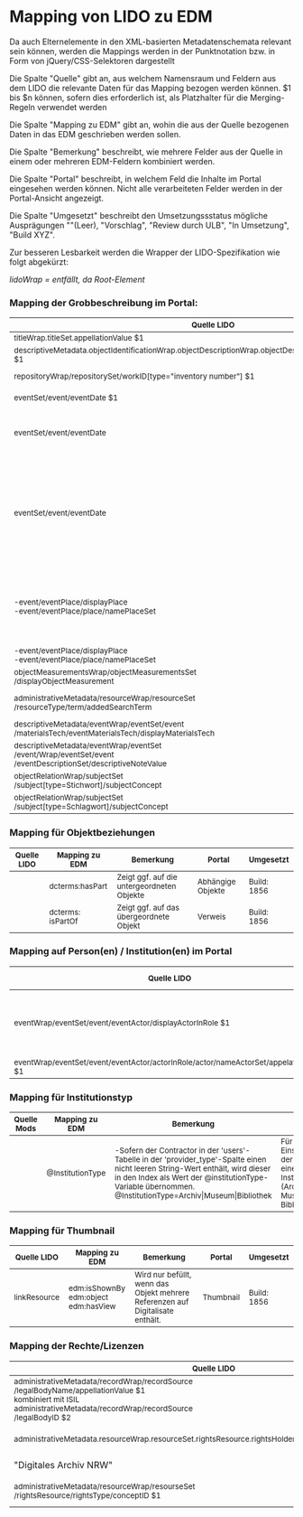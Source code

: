 # Mapping von LIDO zu EDM

Da auch Elternelemente in den XML-basierten Metadatenschemata relevant sein können, werden die Mappings werden in der Punktnotation bzw. in Form von jQuery/CSS-Selektoren dargestellt

Die Spalte "Quelle" gibt an, aus welchem Namensraum und Feldern aus dem LIDO die relevante Daten für das Mapping bezogen werden können.
$1 bis $n können, sofern dies erforderlich ist, als Platzhalter für die Merging-Regeln verwendet werden

Die Spalte "Mapping zu EDM" gibt an, wohin die aus der Quelle bezogenen Daten in das EDM geschrieben werden sollen.

Die Spalte "Bemerkung" beschreibt, wie mehrere Felder aus der Quelle in einem oder mehreren EDM-Feldern kombiniert werden.

Die Spalte "Portal" beschreibt, in welchem Feld die Inhalte im Portal eingesehen werden können. Nicht alle verarbeiteten Felder werden in der Portal-Ansicht angezeigt.

Die Spalte "Umgesetzt" beschreibt den Umsetzungssstatus mögliche Ausprägungen ""(Leer), "Vorschlag", "Review durch ULB", "In Umsetzung", "Build XYZ".

Zur besseren Lesbarkeit werden die Wrapper der LIDO-Spezifikation wie folgt abgekürzt:

*lidoWrap = entfällt, da Root-Element*




### Mapping der Grobbeschreibung im Portal:

<table><thead><tr>
<th><sub>Quelle LIDO</sub></th>
<th><sub>Mapping zu EDM</sub></th>
<th><sub>Bemerkung</sub></th>
<th><sub>Portal</sub></th>
<th><sub>Umgesetzt</sub></th>
</tr></thead><tbody>
<tr>
<td><sub>titleWrap.titleSet.appellationValue $1 </br></sub></td>
<td><sub>dc.title</sub></td>
<td><sub> dc:title = $1  </br></sub></td>
<td><sub>Titel</sub></td>
<td><sub>Build 1856</sub></td>
</tr>
<tr>
<td><sub> descriptiveMetadata.objectIdentificationWrap.objectDescriptionWrap.objectDescriptionSet.descriptiveNoteValue $1 </sub></td>
<td><sub>dc:description</sub></td>
<td><sub> dc:description = $1  <br></sub></td>
<td><sub>Beschreibung</sub></td>
<td><sub><b>Nächstes Build</b></sub></td>
</tr>
<tr>
<td><sub>repositoryWrap/repositorySet/workID[type="inventory number"]  $1<br> </sub></td>
<td><sub>dc.identifier</sub></td>
<td><sub> dc.identifier = $1  <br></sub></td>
<td><sub>Identifier</sub></td>
<td><sub><b>Nächstes Build</b></sub></td>
</tr>
<tr>
<td><sub> eventSet/event/eventDate $1<br> </sub></td>
<td><sub>dc:date</sub></td>
<td><sub> dc:date = $1  <br></sub></td>
<td><sub></sub></td>
<td><sub><b>Nächstes Build</b></sub></td>
</tr>
 <tr>
<td><sub> eventSet/event/eventDate<br> </sub></td>
<td><sub>dcterms:issued</sub></td>
<td><sub>Momentan werden alle Datumsangaben zu dcterms:issued gemappt.</sub></td>
<td><sub>Jahr</sub></td>
<td><sub>Build 1856</sub></td>
</tr>
 <tr>
<td><sub> eventSet/event/eventDate<br> </sub></td>
<td><sub>dcterms:iscreated</sub></td>
<td><sub> 
 Es sollte identifiziert werden welche der Datumsangaben, richtig zu created und issued eingeordnet werden können. <br>Eventl. mithilfe von &lteventType/&gt lösbar. </sub></td>
<td><sub>Jahr</sub></td>
<td><sub>Vorschlag</sub></td>
</tr>
<tr>
<td><sub> -event/eventPlace/displayPlace <br>
-event/eventPlace/place/namePlaceSet </sub></td>
<td><sub> dc:publisher</sub></td>
<td><sub>-Portal liest Ort/Verlag aus dem Publisher-Feld aus<br>Jira-Ticket:1587 <br> dc:publisher->DA-NRW-Portal(Erschienen)</sub></td>
<td><sub>Erschienen</sub></td>
<td><sub>Build: 1856</sub></td>
</tr>
  <tr>
<td><sub> -event/eventPlace/displayPlace<br>
-event/eventPlace/place/namePlaceSet</sub></td>
<td><sub>dcterms:spatial <br> (edm:currentLocation)</sub></td>
<td><sub> </sub></td>
<td><sub> </sub></td>
<td><sub><b>Nächstes Build</b></sub></td>
</tr>
 
 
 <tr>
<td><sub>
objectMeasurementsWrap/objectMeasurementsSet<br>/displayObjectMeasurement</sub></td>
<td><sub>dcterms.extend</sub></td>
<td><sub><br> </sub></td>
<td><sub>Umfang</sub></td>
<td><sub><b>Nächstes Build</b></sub></td>
    </tr>
  <tr>
  <td><sub>
administrativeMetadata/resourceWrap/resourceSet<br>/resourceType/term/addedSearchTerm</sub></td>
<td><sub>dc:type<br>edm:type</sub></td>
<td><sub> </sub></td>
<td><sub>Inhalt wird großgeschrieben: <br>'image'->'IMAGE'</sub></td>
<td><sub><b>Nächstes Build</b></sub></td>
    </tr>
  <tr>
  <td><sub>
descriptiveMetadata/eventWrap/eventSet/event<br>/materialsTech/eventMaterialsTech/displayMaterialsTech</sub></td>
<td><sub>dcterms.medium <br></sub></td>
<td><sub> </sub></td>
<td><sub>Material/Technik ???</sub></td>
<td><sub>Vorschlag</sub></td>
  </tr>
  <tr>
  <td><sub>
descriptiveMetadata/eventWrap/eventSet<br>/event/Wrap/eventSet/event<br>/eventDescriptionSet/descriptiveNoteValue</sub></td>
<td><sub>???<br>dcterms:provenance<br> dc:description</sub></td>
<td><sub> </sub></td>
<td><sub>Herkunft/Provenienz ???</sub></td>
<td><sub>Vorschlag</sub></td>
  </tr>
  <tr>
  <td><sub>
objectRelationWrap/subjectSet<br>/subject[type=Stichwort]/subjectConcept</sub></td>
<td><sub>dc:subject<br>skos:prefLabel</sub></td>
<td><sub> </sub></td>
<td><sub></sub></td>
<td><sub></sub></td>
  </tr>
  <tr>
  <td><sub>
objectRelationWrap/subjectSet<br>/subject[type=Schlagwort]/subjectConcept</sub></td>
<td><sub>??? <br>dc:type</sub></td>
<td><sub> </sub></td>
<td><sub></sub></td>
<td><sub></sub></td>

</tr>


</tbody></table>



### Mapping für Objektbeziehungen
<table><thead><tr>
<th><sub>Quelle LIDO</sub></th>
<th><sub>Mapping zu EDM</sub></th>
<th><sub>Bemerkung</sub></th>
<th><sub>Portal</sub></th>
<th><sub>Umgesetzt</sub></th>
</tr></thead><tbody><tr>
<td><sub>
</sub></td>
<td><sub>dcterms:hasPart
</sub></td>
<td><sub>Zeigt ggf. auf die untergeordneten Objekte</sub></td>
<td><sub>Abhängige Objekte</sub></td>
<td><sub>Build: 1856</sub></td>
</tr>
<tr>
<td><sub>
</sub></td>
<td><sub>dcterms: isPartOf
</sub></td>
<td><sub>Zeigt ggf. auf das übergeordnete Objekt</sub></td>
<td><sub>Verweis</sub></td>
<td><sub>Build: 1856</sub></td>
</tr>
</tbody></table>


### Mapping auf Person(en) / Institution(en) im Portal
<table><thead><tr>
<th><sub>Quelle LIDO</sub></th>
<th><sub>Mapping zu EDM</sub></th>
<th><sub>Bemerkung</sub></th>
<th><sub>Portal</sub></th>
<th><sub>Umgesetzt</sub></th>
</tr></thead><tbody><tr>
<td><sub>
 eventWrap/eventSet/event/eventActor/displayActorInRole $1 <br>
  </sub></td>
<td><sub>dc:creator</sub></td>
<td><sub>dc:creator = $1 <br>
  Anzeige DA NRW Portal: bisher mit Institution kombiniert
  </sub></td>
<td><sub>Person</sub></td>
<td><sub><b>Nächstes Build</b></sub></td>
  </tr>
  <tr>
 <td><sub>
 eventWrap/eventSet/event/eventActor/actorInRole/actor/nameActorSet/appelationValue $1 <br>
  </sub></td>
<td><sub>dc:contributer</sub></td>
<td><sub>dc:contributer = $1 </sub></td>
<td><sub>Person</sub></td>
<td><sub>Vorschlag </sub></td>
</tr>

</tbody></table>



### Mapping für Institutionstyp
<table><thead><tr>
<th><sub>Quelle Mods</sub></th>
<th><sub>Mapping zu EDM</sub></th>
<th><sub>Bemerkung</sub></th>
<th><sub>Portal</sub></th>
<th><sub>Umgesetzt</sub></th>
</tr></thead><tbody><tr>
<td><sub>
</sub></td>
<td><sub>@InstitutionType
</sub></td>
<td><sub>-Sofern der Contractor in der 'users'-Tabelle in der  
'provider_type'-Spalte einen nicht leeren String-Wert enthält, wird dieser in den Index als Wert der @institutionType-Variable übernommen.<br>
@InstitutionType=Archiv|Museum|Bibliothek</sub></td>
<td><sub>Für die Einschränkung der Suche auf einen Institutionstyp (Archiv, Museum, Bibliothek ...)</sub></td>
<td><sub>Build: 1954</sub></td>
</tr>
</tbody></table>

### Mapping für Thumbnail
<table><thead><tr>
<th><sub>Quelle LIDO</sub></th>
<th><sub>Mapping zu EDM</sub></th>
<th><sub>Bemerkung</sub></th>
<th><sub>Portal</sub></th>
<th><sub>Umgesetzt</sub></th>
</tr></thead><tbody><tr>
<td><sub>linkResource
</sub></td>
<td><sub>edm:isShownBy  <br>
edm:object  <br>
edm:hasView
</sub></td>
<td><sub>Wird nur befüllt, wenn das Objekt mehrere Referenzen auf Digitalisate enthält.</sub></td>
<td><sub>Thumbnail</sub></td>
<td><sub>Build: 1856</sub></td>
</tr>

</tbody></table>

### Mapping der Rechte/Lizenzen
<table><thead><tr>
<th><sub>Quelle LIDO</sub></th>
<th><sub>Mapping zu EDM</sub></th>
<th><sub>Bemerkung</sub></th>
<th><sub>Portal</sub></th>
<th><sub>Umgesetzt</sub></th>
</tr></thead><tbody>
<tr>
<td>
<sub>
administrativeMetadata/recordWrap/recordSource<br>/legalBodyName/appellationValue $1<br>kombiniert mit ISIL<br> administrativeMetadata/recordWrap/recordSource<br />/legalBodyID $2</sub></td>
<td><sub>edm.dataProvider 	</sub></td>
<td><sub>Wie kombiniert man?<br />edm.dataProvider=$1 + $2  </sub></td>
<td><sub>Institution ???</sub></td>
<td><sub><b>Nächstes Build</b></sub></td>
</tr>
  
 <tr><td>
<sub>
administrativeMetadata.resourceWrap.resourceSet.rightsResource.rightsHolder.legalBodyName.appellationValue </sub></td>
<td><sub>edm.intermediateProvider </sub></td>
<td><sub></sub></td>
<td><sub>Inhaber Nutzungsrecht ???</sub></td>
<td><sub><b>Nächstes Build</b></sub></td>
</tr>

 <tr><td>
<sub>
</sub>"Digitales Archiv NRW"</td>
<td><sub>edm.provider </sub></td>
<td><sub></sub></td>
<td><sub></sub></td>
<td><sub><b>Nächstes Build</b></sub></td>
</tr>

<tr>
<td><sub>
administrativeMetadata/resourceWrap/resourseSet<br>/rightsResource/rightsType/conceptID $1 </sub></td>
<td><sub>edm.ProvidedCHO.dc.rights=$1 <br> ore:Aggregation/edm:aggregatedCHO<br>/edm.rights[rdf:resource=$1] </sub></td>
<td><sub>Lizenz-URL</sub></td>
<td><sub>Nutzungsrechte</sub></td>
<td><sub>Build 1954</sub></td>
</tr>


</tbody></table>
